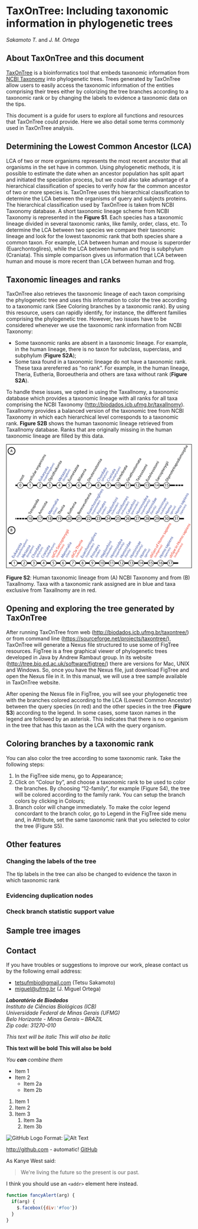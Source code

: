 # TaxOnTree: Including taxonomic information in phylogenetic trees

*Sakamoto T.* and *J. M. Ortega*

## About TaxOnTree and this document

[TaxOnTree](http://biodados.icb.ufmg.br/taxontree) is a bioinformatics tool that embeds taxonomic information from [NCBI Taxonomy](https://www.ncbi.nlm.nih.gov/taxonomy) into phylogenetic trees. Trees generated by TaxOnTree allow users to easily access the taxonomic information of the entities comprising their trees either by colorizing the tree branches according to a taxonomic rank or by changing the labels to evidence a taxonomic data on the tips.

This document is a guide for users to explore all functions and resources that TaxOnTree could provide. Here we also detail some terms commonly used in TaxOnTree analysis.

## Determining the Lowest Common Ancestor (LCA)

LCA of two or more organisms represents the most recent ancestor that all organisms in the set have in common. Using phylogenetic methods, it is possible to estimate the date when an ancestor population has split apart and initiated the speciation process, but we could also take advantage of a hierarchical classification of species to verify how far the common ancestor of two or more species is. TaxOnTree uses this hierarchical classification to determine the LCA between the organisms of query and subjects proteins. The hierarchical classification used by TaxOnTree is taken from NCBI Taxonomy database. A short taxonomic lineage scheme from NCBI Taxonomy is represented in the **Figure S1**. Each species has a taxonomic lineage divided in several taxonomic ranks, like family, order, class, etc. To determine the LCA between two species we compare their taxonomic lineage and look for the lowest taxonomic rank that both species share a common taxon. For example, LCA between human and mouse is superorder (Euarchontoglires), while the LCA between human and frog is subphylum (Craniata). This simple comparison gives us information that LCA between human and mouse is more recent than LCA between human and frog. 

## Taxonomic lineages and ranks

TaxOnTree also retrieves the taxonomic lineage of each taxon comprising the phylogenetic tree and uses this information to color the tree according to a taxonomic rank (See Coloring branches by a taxonomic rank). By using this resource, users can rapidly identify, for instance, the different families comprising the phylogenetic tree. However, two issues have to be considered whenever we use the taxonomic rank information from NCBI Taxonomy:

* Some taxonomic ranks are absent in a taxonomic lineage. For example, in the human lineage, there is no taxon for subclass, superclass, and subphylum (**Figure S2A**);
* Some taxa found in a taxonomic lineage do not have a taxonomic rank. These taxa arereferred as “no rank”. For example, in the human lineage, Theria, Eutheria, Boroeutheria and others are taxa without rank (**Figure S2A**).

To handle these issues, we opted in using the Taxallnomy, a taxonomic database which provides a taxonomic lineage with all ranks for all taxa comprising the NCBI Taxonomy (http://biodados.icb.ufmg.br/taxallnomy). Taxallnomy provides a balanced version of the taxonomic tree from NCBI Taxonomy in which each hierarchical level corresponds to a taxonomic rank. **Figure S2B** shows the human taxonomic lineage retrieved from Taxallnomy database. Ranks that are originally missing in the human taxonomic lineage are filled by this data. 

<img src="/img/taxontree_taxsimple.png" width=700px/>

**Figure S2**: Human taxonomic lineage from (A) NCBI Taxonomy and from (B) Taxallnomy. Taxa with a taxonomic rank assigned are in blue and taxa exclusive from Taxallnomy are in red.

## Opening and exploring the tree generated by TaxOnTree

After running TaxOnTree from web (http://biodados.icb.ufmg.br/taxontree/) or from command line (https://sourceforge.net/projects/taxontree/), TaxOnTree will generate a Nexus file structured to use some of FigTree resources. FigTree is a free graphical viewer of phylogenetic trees developed in Java by Andrew Rambaut group. In its website (http://tree.bio.ed.ac.uk/software/figtree/) there are versions for Mac, UNIX and Windows. So, once you have the Nexus file, just download FigTree and open the Nexus file in it. In this manual, we will use a tree sample available in TaxOnTree website.

After opening the Nexus file in FigTree, you will see your phylogenetic tree with the branches colored according to the LCA (Lowest Common Ancestor) between the query species (in red) and the other species in the tree (**Figure S3**) according to the legend. In some cases, some taxon names in the legend are followed by an asterisk. This indicates that there is no organism in the tree that has this taxon as the LCA with the query organism.

## Coloring branches by a taxonomic rank

You can also color the tree according to some taxonomic rank. Take the following steps:

1. In the FigTree side menu, go to Appearance;
1.	Click on “Colour by”, and choose a taxonomic rank to be used to color the branches. By choosing “12-family”, for example (Figure S4), the tree will be colored according to the family rank. You can setup the branch colors by clicking in Colours;
1.	Branch color will change immediately. To make the color legend concordant to the branch color, go to Legend in the FigTree side menu and, in Attribute, set the same taxonomic rank that you selected to color the tree (Figure S5).

## Other features

### Changing the labels of the tree

The tip labels in the tree can also be changed to evidence the taxon in which taxonomic rank 

### Evidencing duplication nodes

### Check branch statistic support value

## Sample tree images

## Contact

If you have troubles or suggestions to improve our work, please contact us by the following email address:

* tetsufmbio@gmail.com (Tetsu Sakamoto)
* miguel@ufmg.br (J. Miguel Ortega)

_**Laboratório de Biodados**  
Instituto de Ciências Biológicas (ICB)  
Universidade Federal de Minas Gerais (UFMG)  
Belo Horizonte - Minas Gerais – BRAZIL  
Zip code: 31270-010_

*This text will be italic*
_This will also be italic_

**This text will be bold**
__This will also be bold__

_You **can** combine them_

* Item 1
* Item 2
  * Item 2a
  * Item 2b
  
1. Item 1
1. Item 2
1. Item 3
   1. Item 3a
   1. Item 3b
   
![GitHub Logo](/images/logo.png)
Format: ![Alt Text](url)

http://github.com - automatic!
[GitHub](http://github.com)

As Kanye West said:

> We're living the future so
> the present is our past.

I think you should use an
`<addr>` element here instead.

```javascript
function fancyAlert(arg) {
  if(arg) {
    $.facebox({div:'#foo'})
  }
}
```
